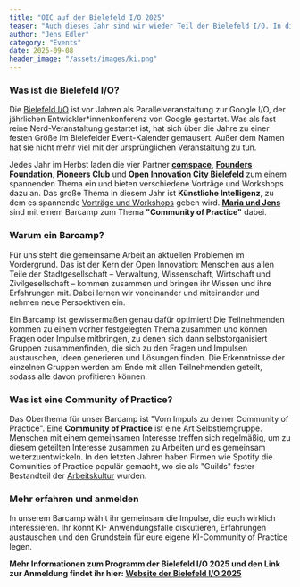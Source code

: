 ```yaml
---
title: "OIC auf der Bielefeld I/O 2025"
teaser: "Auch dieses Jahr sind wir wieder Teil der Bielefeld I/O. In diesem Jahr rücken wir – natürlich – das Thema Künstliche Intelligenz in den Vordergrund. Bei Open Innovation City geht es diesmal um das Thema \"Community of Practice\" und wie ihr selbst aktiv werden könnt."
author: "Jens Edler"
category: "Events"
date: 2025-09-08
header_image: "/assets/images/ki.png"
---
```

### Was ist die Bielefeld I/O?
Die [Bielefeld I/O](https://www.bielefeld.io) ist vor Jahren als Parallelveranstaltung zur Google I/O, der jährlichen Entwickler\*innenkonferenz von Google gestartet. Was als fast reine Nerd-Veranstaltung gestartet ist, hat sich über die Jahre zu einer festen Größe im Bielefelder Event-Kalender gemausert. Außer dem Namen hat sie nicht mehr viel mit der ursprünglichen Veranstaltung zu tun. 

Jedes Jahr im Herbst laden die vier Partner **[comspace](https://www.comspace.de)**, **[Founders Foundation](https://foundersfoundation.de)**, **[Pioneers Club](https://pioneers.club)** und **[Open Innovation City Bielefeld](https://oic-bielefeld.de)** zum einem spannenden Thema ein und bieten verschiedene Vorträge und Workshops dazu an. Das große Thema in diesem Jahr ist **Künstliche Intelligenz**, zu dem es spannende [Vorträge und Workshops](https://www.bielefeld.io) geben wird. **[Maria und Jens](https://oic-bielefeld.de/#team)** sind mit einem Barcamp zum Thema **\"Community of Practice\"** dabei.

### Warum ein Barcamp?
Für uns steht die gemeinsame Arbeit an aktuellen Problemen im Vordergrund. Das ist der Kern der Open Innovation: Menschen aus allen Teile der Stadtgesellschaft – Verwaltung, Wissenschaft, Wirtschaft und Zivilgesellschaft – kommen zusammen und bringen ihr Wissen und ihre Erfahrungen mit. Dabei lernen wir voneinander und miteinander und nehmen neue Persoektiven ein. 

Ein Barcamp ist gewissermaßen genau dafür optimiert! Die Teilnehmenden kommen zu einem vorher festgelegten Thema zusammen und können Fragen oder Impulse mitbringen, zu denen sich dann selbstorganisiert Gruppen zusammenfinden, die sich zu den Fragen und Impulsen austauschen, Ideen generieren und Lösungen finden. Die Erkenntnisse der einzelnen Gruppen werden am Ende mit allen Teilnehmenden geteilt, sodass alle davon profitieren können.

### Was ist eine Community of Practice?
Das Oberthema für unser Barcamp ist \"Vom Impuls zu deiner Community of Practice\". Eine **Community of Practice** ist eine Art Selbstlerngruppe. Menschen mit einem gemeinsamen Interesse treffen sich regelmäßig, um zu diesem geteilten Interesse zusammen zu Arbeiten und es gemeinsam weiterzuentwickeln. In den letzten Jahren haben Firmen wie Spotify die Comunities of Practice populär gemacht, wo sie als \"Guilds\" fester Bestandteil der [Arbeitskultur](https://digitaleneuordnung.de/blog/spotify-model) wurden.   

### Mehr erfahren und anmelden
In unserem Barcamp wählt ihr gemeinsam die Impulse, die euch wirklich interessieren. Ihr könnt KI- Anwendungsfälle diskutieren, Erfahrungen austauschen und den Grundstein für eure eigene KI-Community of Practice legen. 

**Mehr Informationen zum Programm der Bielefeld I/O 2025 und den Link zur Anmeldung findet ihr hier: [Website der Bielefeld I/O 2025](https://www.bielefeld.io)**
